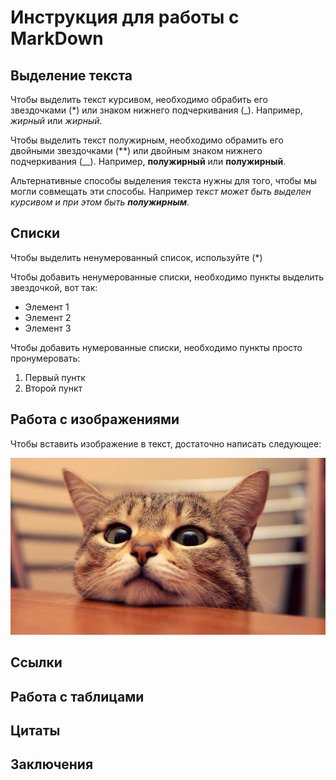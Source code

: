 # Инструкция для работы с MarkDown

## Выделение текста

Чтобы выделить текст курсивом, необходимо обрабить его звездочками (*) или знаком нижнего подчеркивания (_). Например, *жирный* или _жирный_.

Чтобы выделить текст полужирным, необходимо обрамить его двойными звездочками (**) или двойным знаком нижнего подчеркивания (__). Например, **полужирный** или __полужирный__.

Альтернативные способы выделения текста нужны для того, чтобы мы могли совмещать эти способы. Например _текст может быть выделен курсивом и при этом быть **полужирным**_.

## Списки
Чтобы выделить ненумерованный список, используйте (*)

Чтобы добавить ненумерованные списки, необходимо пункты выделить звездочкой, вот так:
* Элемент 1
* Элемент 2
* Элемент 3

Чтобы добавить нумерованные списки, необходимо пункты просто пронумеровать:
1. Первый пунтк
2. Второй пункт

## Работа с изображениями

Чтобы вставить изображение в текст, достаточно написать следующее:

![Привет, дайте поесть!](cat.jpg)

## Ссылки

## Работа с таблицами

## Цитаты

## Заключения